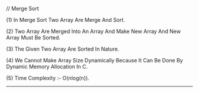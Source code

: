 // Merge Sort

(1) In Merge Sort Two Array Are Merge And Sort.

(2) Two Array Are Merged Into An Array And Make New Array And New Array Must Be Sorted.  

(3) The Given Two Array Are Sorted In Nature.

(4) We Cannot Make Array Size Dynamically Because It Can Be Done By Dynamic Memory Allocation In C.

(5) Time Complexity :- O(nlog(n)).

---